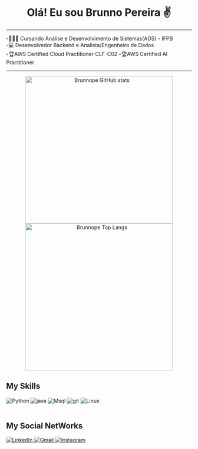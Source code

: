 <div align="center">
  <h1>Olá! Eu sou Brunno Pereira ✌️</h1>
</div>
<hr>
<p>-👨🏻‍💻 Cursando Análise e Desenvolvimento de Sistemas(ADS) - IFPB <br>
-💻 Desenvolvedor Backend e Analista/Engenheiro de Dados <br>
-🏆AWS Certified Cloud Practitioner CLF-C02
-🏆AWS Certified AI Practitioner 
</p>
<hr>

<div align="center">
  <img src="https://github-readme-stats.vercel.app/api?username=brunnope&show_icons=true&theme=tokyonight" alt="Brunnope GitHub stats" width="400">
  <img src="https://github-readme-stats.vercel.app/api/top-langs/?username=brunnope&theme=tokyonight" alt="Brunnope Top Langs" width="400">
</div>

## My Skills

<div style="display: inline_block">
  <img align="center" alt="Python" src="https://img.shields.io/badge/Python-14354C?style=for-the-badge&logo=python&logoColor=white)" />
  <img align="center" alt="java" src="https://img.shields.io/badge/Java-ED8B00?style=for-the-badge&logo=openjdk&logoColor=white)" />
  <img align="center" alt="Msql" src="https://img.shields.io/badge/MySQL-00000F?style=for-the-badge&logo=mysql&logoColor=white" />
  <img align="center" alt="git" src="https://img.shields.io/badge/GIT-E44C30?style=for-the-badge&logo=git&logoColor=white" />
  <img align="center" alt="Linux" src="https://img.shields.io/badge/Linux-FCC624?style=for-the-badge&logo=linux&logoColor=black" />
</div><br/>

## My Social NetWorks

<div>
  <a href="https://www.linkedin.com/in/brunno-pereira-9035271a2/" target="_blank">
    <img src="https://img.shields.io/badge/LinkedIn-0077B5?style=for-the-badge&logo=linkedin&logoColor=white" alt="LinkedIn">
  </a>
  <a href="mailto:cicerobrnn111@gmail.com" target="_blank">
    <img src="https://img.shields.io/badge/Gmail-D14836?style=for-the-badge&logo=gmail&logoColor=white" alt="Gmail">
  </a>
  <a href="https://www.instagram.com/c.brunno.p/" target="_blank">
    <img src="https://img.shields.io/badge/Instagram-E4405F?style=for-the-badge&logo=instagram&logoColor=white" alt="Instagram">
  </a>
</div>


